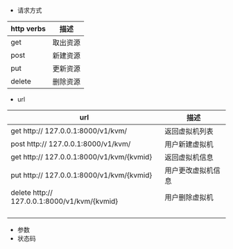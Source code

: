 - 请求方式

| http verbs | 描述   |
| ---------- | ---- |
| get        | 取出资源 |
| post       | 新建资源 |
| put        | 更新资源 |
| delete     | 删除资源 |

- url

| url                                      | 描述        |
| ---------------------------------------- | --------- |
| get http:// 127.0.0.1:8000/v1/kvm/       | 返回虚拟机列表   |
| post http:// 127.0.0.1:8000/v1/kvm/      | 用户新建虚拟机   |
| get http:// 127.0.0.1:8000/v1/kvm/{kvmid} | 返回虚拟机信息   |
| put http:// 127.0.0.1:8000/v1/kvm/{kvmid} | 用户更改虚拟机信息 |
| delete http:// 127.0.0.1:8000/v1/kvm/{kvmid} | 用户删除虚拟机   |
|                                          |           |
|                                          |           |
|                                          |           |
|                                          |           |

- 参数
- 状态码


